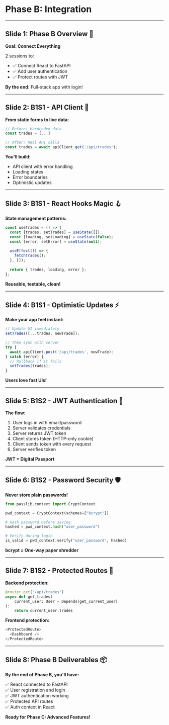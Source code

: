# Phase B: Integration

---

## Slide 1: Phase B Overview 🔗

**Goal: Connect Everything**

2 sessions to:
- ✅ Connect React to FastAPI
- ✅ Add user authentication
- ✅ Protect routes with JWT

**By the end:** Full-stack app with login!

---

## Slide 2: B1S1 - API Client 📡

**From static forms to live data:**

```typescript
// Before: Hardcoded data
const trades = [...]

// After: Real API calls
const trades = await apiClient.get('/api/trades');
```

**You'll build:**
- API client with error handling
- Loading states
- Error boundaries
- Optimistic updates

---

## Slide 3: B1S1 - React Hooks Magic 🪝

**State management patterns:**

```typescript
const useTrades = () => {
  const [trades, setTrades] = useState([]);
  const [loading, setLoading] = useState(false);
  const [error, setError] = useState(null);
  
  useEffect(() => {
    fetchTrades();
  }, []);
  
  return { trades, loading, error };
};
```

**Reusable, testable, clean!**

---

## Slide 4: B1S1 - Optimistic Updates ⚡

**Make your app feel instant:**

```typescript
// Update UI immediately
setTrades([...trades, newTrade]);

// Then sync with server
try {
  await apiClient.post('/api/trades', newTrade);
} catch (error) {
  // Rollback if it fails
  setTrades(trades);
}
```

**Users love fast UIs!**

---

## Slide 5: B1S2 - JWT Authentication 🔐

**The flow:**

1. User logs in with email/password
2. Server validates credentials
3. Server returns JWT token
4. Client stores token (HTTP-only cookie)
5. Client sends token with every request
6. Server verifies token

**JWT = Digital Passport**

---

## Slide 6: B1S2 - Password Security 🛡️

**Never store plain passwords!**

```python
from passlib.context import CryptContext

pwd_context = CryptContext(schemes=["bcrypt"])

# Hash password before saving
hashed = pwd_context.hash("user_password")

# Verify during login
is_valid = pwd_context.verify("user_password", hashed)
```

**bcrypt = One-way paper shredder**

---

## Slide 7: B1S2 - Protected Routes 🚪

**Backend protection:**

```python
@router.get("/api/trades")
async def get_trades(
    current_user: User = Depends(get_current_user)
):
    return current_user.trades
```

**Frontend protection:**

```typescript
<ProtectedRoute>
  <Dashboard />
</ProtectedRoute>
```

---

## Slide 8: Phase B Deliverables 📦

**By the end of Phase B, you'll have:**

✅ React connected to FastAPI  
✅ User registration and login  
✅ JWT authentication working  
✅ Protected API routes  
✅ Auth context in React  

**Ready for Phase C: Advanced Features!**

